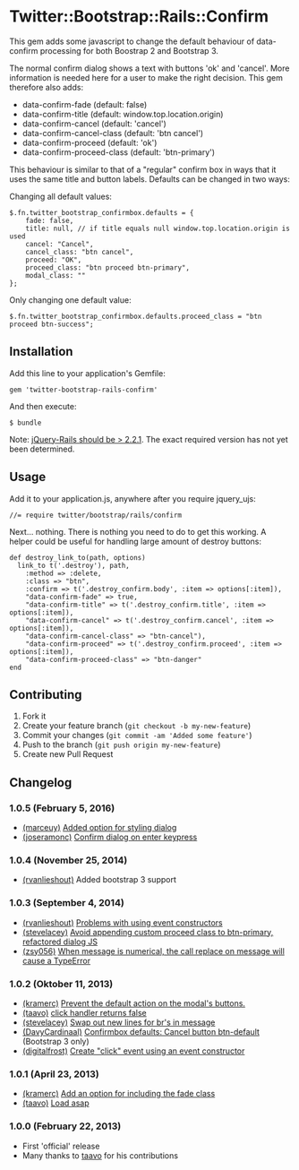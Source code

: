 # Twitter::Bootstrap::Rails::Confirm

This gem adds some javascript to change the default behaviour of data-confirm processing for both Boostrap 2 and Bootstrap 3.

The normal confirm dialog shows a text with buttons 'ok' and 'cancel'. More information is needed here for a user to make the right decision. This gem therefore also adds:

* data-confirm-fade (default: false)
* data-confirm-title (default: window.top.location.origin)
* data-confirm-cancel (default: 'cancel')
* data-confirm-cancel-class (default: 'btn cancel')
* data-confirm-proceed (default: 'ok')
* data-confirm-proceed-class (default: 'btn-primary')

This behaviour is similar to that of a "regular" confirm box in ways that it uses the same title and button labels. Defaults can be changed in two ways:

Changing all default values:

    $.fn.twitter_bootstrap_confirmbox.defaults = {
        fade: false,
        title: null, // if title equals null window.top.location.origin is used
        cancel: "Cancel",
        cancel_class: "btn cancel",
        proceed: "OK",
        proceed_class: "btn proceed btn-primary",
        modal_class: ""
    };

Only changing one default value:

    $.fn.twitter_bootstrap_confirmbox.defaults.proceed_class = "btn proceed btn-success";

## Installation

Add this line to your application's Gemfile:

    gem 'twitter-bootstrap-rails-confirm'

And then execute:

    $ bundle

Note: [jQuery-Rails should be > 2.2.1](https://github.com/bluerail/twitter-bootstrap-rails-confirm/issues/27). The exact required version has not yet been determined.

## Usage

Add it to your application.js, anywhere after you require jquery_ujs:

    //= require twitter/bootstrap/rails/confirm

Next... nothing. There is nothing you need to do to get this working. A helper could be useful for handling large amount of destroy buttons:

    def destroy_link_to(path, options)
      link_to t('.destroy'), path, 
        :method => :delete,
        :class => "btn",
        :confirm => t('.destroy_confirm.body', :item => options[:item]),
        "data-confirm-fade" => true,
        "data-confirm-title" => t('.destroy_confirm.title', :item => options[:item]),
        "data-confirm-cancel" => t('.destroy_confirm.cancel', :item => options[:item]),
        "data-confirm-cancel-class" => "btn-cancel"),
        "data-confirm-proceed" => t('.destroy_confirm.proceed', :item => options[:item]),
        "data-confirm-proceed-class" => "btn-danger"
    end

## Contributing

1. Fork it
2. Create your feature branch (`git checkout -b my-new-feature`)
3. Commit your changes (`git commit -am 'Added some feature'`)
4. Push to the branch (`git push origin my-new-feature`)
5. Create new Pull Request

## Changelog

### 1.0.5 (February 5, 2016)

* [(marceuy)](https://github.com/marceuy) [Added option for styling dialog](https://github.com/bluerail/twitter-bootstrap-rails-confirm/pull/31)
* [(joseramonc)](https://github.com/joseramonc) [Confirm dialog on enter keypress](https://github.com/bluerail/twitter-bootstrap-rails-confirm/pull/33)

### 1.0.4 (November 25, 2014)

* [(rvanlieshout)](https://github.com/rvanlieshout) Added bootstrap 3 support

### 1.0.3 (September 4, 2014)

* [(rvanlieshout)](https://github.com/rvanlieshout) [Problems with using event constructors](https://github.com/bluerail/twitter-bootstrap-rails-confirm/issues/18)
* [(stevelacey)](https://github.com/stevelacey) [Avoid appending custom proceed class to btn-primary, refactored dialog JS](https://github.com/bluerail/twitter-bootstrap-rails-confirm/pull/17)
* [(zsy056)](https://github.com/zsy056) [When message is numerical, the call replace on message will cause a TypeError](https://github.com/bluerail/twitter-bootstrap-rails-confirm/pull/22)

### 1.0.2 (Oktober 11, 2013)

* [(kramerc)](https://github.com/kramerc) [Prevent the default action on the modal's buttons.](https://github.com/bluerail/twitter-bootstrap-rails-confirm/pull/9)
* [(taavo)](https://github.com/taavo) [click handler returns false](https://github.com/bluerail/twitter-bootstrap-rails-confirm/pull/6)
* [(stevelacey)](https://github.com/stevelacey) [Swap out new lines for br's in message](https://github.com/bluerail/twitter-bootstrap-rails-confirm/pull/16)
* [(DavyCardinaal)](https://github.com/DavyCardinaal) [Confirmbox defaults: Cancel button btn-default](https://github.com/bluerail/twitter-bootstrap-rails-confirm/pull/15) (Bootstrap 3 only)
* [(digitalfrost)](https://github.com/digitalfrost) [Create "click" event using an event constructor](https://github.com/bluerail/twitter-bootstrap-rails-confirm/pull/14)

### 1.0.1 (April 23, 2013)

* [(kramerc)](https://github.com/kramerc) [Add an option for including the fade class](https://github.com/bluerail/twitter-bootstrap-rails-confirm/pull/8)
* [(taavo)](https://github.com/taavo) [Load asap](https://github.com/bluerail/twitter-bootstrap-rails-confirm/pull/5)

### 1.0.0 (February 22, 2013)

* First 'official' release
* Many thanks to [taavo](https://github.com/taavo) for his contributions
